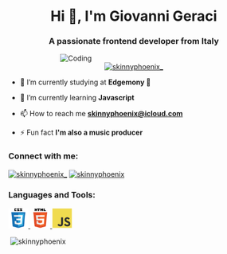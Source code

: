 
<h1 align="center">Hi 👋, I'm Giovanni Geraci</h1>
<h3 align="center">A passionate frontend developer from Italy</h3>
<img align="right" alt="Coding" width="400" src="https://media.giphy.com/media/iIqmM5tTjmpOB9mpbn/giphy.gif">

<p align="center"> <a href="https://twitter.com/skinnyphoenix_" target="blank"><img src="https://img.shields.io/twitter/follow/skinnyphoenix_?logo=twitter&style=for-the-badge" alt="skinnyphoenix_" /></a> </p>

- 🔭 I’m currently studying at **Edgemony 💎**

- 🌱 I’m currently learning **Javascript**

- 📫 How to reach me **skinnyphoenix@icloud.com**

- ⚡ Fun fact **I'm also a music producer**

<h3 align="left">Connect with me:</h3>
<p align="left">
<a href="https://twitter.com/skinnyphoenix_" target="blank"><img align="center" src="https://raw.githubusercontent.com/rahuldkjain/github-profile-readme-generator/master/src/images/icons/Social/twitter.svg" alt="skinnyphoenix_" height="30" width="40" /></a>
<a href="https://instagram.com/skinnyphoenix" target="blank"><img align="center" src="https://raw.githubusercontent.com/rahuldkjain/github-profile-readme-generator/master/src/images/icons/Social/instagram.svg" alt="skinnyphoenix" height="30" width="40" /></a>
</p>

<h3 align="left">Languages and Tools:</h3>
<p align="left"> <a href="https://www.w3schools.com/css/" target="_blank" rel="noreferrer"> <img src="https://raw.githubusercontent.com/devicons/devicon/master/icons/css3/css3-original-wordmark.svg" alt="css3" width="40" height="40"/> </a> <a href="https://www.w3.org/html/" target="_blank" rel="noreferrer"> <img src="https://raw.githubusercontent.com/devicons/devicon/master/icons/html5/html5-original-wordmark.svg" alt="html5" width="40" height="40"/> </a> <a href="https://developer.mozilla.org/en-US/docs/Web/JavaScript" target="_blank" rel="noreferrer"> <img src="https://raw.githubusercontent.com/devicons/devicon/master/icons/javascript/javascript-original.svg" alt="javascript" width="40" height="40"/> </a> </p>

<p>&nbsp;<img align="center" src="https://github-readme-stats.vercel.app/api?username=skinnyphoenix&show_icons=true&locale=en" alt="skinnyphoenix" /></p>


